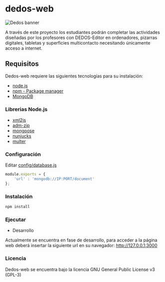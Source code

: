 # dedos-web
![Dedos banner](http://i.imgur.com/xRJ1hf9.png)

A través de este proyecto los estudiantes podrán completar las actividades diseñadas por los profesores con DEDOS-Editor en ordenadores, pizarras digitales, tabletas y superficies multicontacto necesitando únicamente acceso a internet.

## Requisitos
Dedos-web requiere las siguientes tecnologías para su instalación:
* [node.js](https://github.com/nodejs/node)
* [npm - Package manager](https://github.com/npm/npm)
* [MongoDB](https://www.mongodb.org/)

### Librerias Node.js
* [xml2js](https://www.npmjs.com/package/xml2js)
* [adm-zip](https://www.npmjs.com/package/adm-zip)
* [mongoose](https://www.npmjs.com/package/mongoose)
* [nunjucks](https://www.npmjs.com/package/nunjucks)
* [multer](https://www.npmjs.com/package/multer)

### Configuración
Editar [config/database.js](../master/config/database.js)

```javascript
module.exports = {
    'url' : 'mongodb://IP:PORT/document'
};
```

### Instalación
```javascript
npm install
```
### Ejecutar

* Desarrollo

Actualmente se encuentra en fase de desarrollo, para acceder a la página web deberá insertar la siguiente url en su navegador:
http://127.0.0.1:3000

### Licencia
Dedos-web se encuentra bajo la licencia GNU General Public License v3 (GPL-3)
